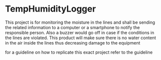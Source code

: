 # TempHumidityLogger
This project is for monitoring the moisture in the lines and shall be sending the related information to a computer or a smartphone to notify the responsible person. Also a buzzer would go off in case if the conditions in the lines are violated. This product will make sure there is no water content in the air inside the lines thus decreasing damage to the equipment

for a guideline on how to replicate this exact project refer to the guideline
